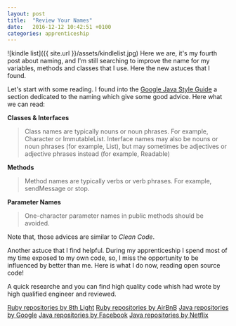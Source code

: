 ```yaml
---
layout: post
title:  "Review Your Names"
date:   2016-12-12 10:42:51 +0100
categories: apprenticeship
---
```

![kindle list]({{ site.url }}/assets/kindlelist.jpg)
Here we are, it's my fourth post about naming, and I'm still searching to
improve the name for my variables, methods and classes that I use.
Here the new astuces that I found.

Let's start with some reading. I found into the [Google Java Style Guide](https://google.github.io/styleguide/javaguide.html)
a section dedicated to the naming which give some good advice. Here what we can
read:

**Classes & Interfaces**
> Class names are typically nouns or noun phrases. For example, Character or
ImmutableList. Interface names may also be nouns or noun phrases (for example,
List), but may sometimes be adjectives or adjective phrases instead (for
example, Readable)

**Methods**
> Method names are typically verbs or verb phrases. For example, sendMessage or stop.

**Parameter Names**
> One-character parameter names in public methods should be avoided.

Note that, those advices are similar to *Clean Code*.

Another astuce that I find helpful. During my apprenticeship I spend most of
my time exposed to my own code, so, I miss the opportunity to be influenced by
better than me. Here is what I do now, reading open source code!

A quick researche and you can find high quality code whish had wrote by
high qualified engineer and reviewed.

[Ruby repositories by 8th Light](https://github.com/8thlight?language=ruby)
[Ruby repositories by AirBnB](https://github.com/airbnb?language=ruby)
[Java repositories by Google](https://github.com/google?language=java)
[Java repositories by Facebook](https://github.com/facebook?language=java)
[Java repositories by Netflix](https://github.com/Netflix?language=java)
